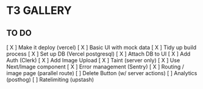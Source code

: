 # T3 GALLERY

## TO DO

[ X ] Make it deploy (vercel)
[ X ] Basic UI with mock data
[ X ] Tidy up build process
[ X ] Set up DB (Vercel postgresql)
[ X ] Attach DB to UI
[ X ] Add Auth (Clerk)
[ X ] Add Image Upload
[ X ] Taint (server only)
[ X ] Use Next/Image component
[ X ] Error management (Sentry)
[ X ] Routing / image page (parallel route)
[ ] Delete Button (w/ server actions)
[ ] Analytics (posthog)
[ ] Ratelimiting (upstash)
